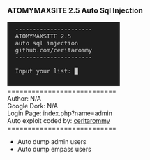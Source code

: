 <h3>ATOMYMAXSITE 2.5 Auto Sql Injection</h3>
<img src="screenshot/atom_auto_sqli.png">
<br/>===========================<br/>
Author: N/A<br/>
Google Dork: N/A<br/>
Login Page: index.php?name=admin<br/>
Auto exploit coded by: <a href="https://github.com/ceritarommy">ceritarommy</a><br/>
===========================<br/>
<ul>
    <li>Auto dump admin users</li>
    <li>Auto dump empass users</li>
</ul>